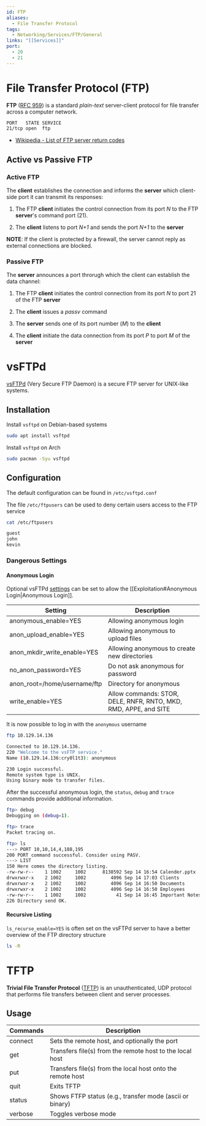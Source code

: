 ```yaml
---
id: FTP
aliases:
  - File Transfer Protocol
tags:
  - Networking/Services/FTP/General
links: "[[Services]]"
port:
  - 20
  - 21
---
```


<!-- File Transfer Protocol (FTP) {{{-->
# File Transfer Protocol (FTP)

**FTP** ([RFC 959](https://datatracker.ietf.org/doc/html/rfc959)) is a standard
*plain-text* server-client protocol for file transfer across a computer network.

```sh
PORT   STATE SERVICE
21/tcp open  ftp
```

- [Wikipedia - List of FTP server return codes](https://en.wikipedia.org/wiki/List_of_FTP_server_return_codes)

<!-- Active vs Passive FTP {{{-->
## Active vs Passive FTP

### Active FTP

The **client** establishes the connection and informs the **server** which
client-side port it can transmit its responses:

1. The FTP **client** initiates the control connection from its port
*N* to the FTP **server**'s command port (21).

2. The **client** listens to port *N+1* and sends the port *N+1* to the
**server**

**NOTE**: If the client is protected by a firewall, the server cannot reply as
external connections are blocked.

### Passive FTP

The **server** announces a port throrugh which the client can establish the data
channel:

1. The FTP **client** initiates the control connection from its port
*N* to port 21 of the FTP **server**

2. The **client** issues a *passv* command

3. The **server** sends one of its port number (*M*) to the **client**

4. The **client** initiate the data connection from its port *P* to port *M*
of the **server**
<!-- }}} -->
<!-- }}} -->

<!-- vsFTPd {{{-->
# vsFTPd

[vsFTPd](https://security.appspot.com/vsftpd.html) (Very Secure FTP Daemon) is a
secure FTP server for UNIX-like systems.

<!-- Installation {{{-->
## Installation

Install `vsftpd` on Debian-based systems

```sh
sudo apt install vsftpd
```

Install `vsftpd` on Arch

```sh
sudo pacman -Syu vsftpd
```
<!-- }}} -->

<!-- Configuration {{{-->
## Configuration

The default configuration can be found in `/etc/vsftpd.conf`

The file `/etc/ftpusers` can be used to deny certain users access to the FTP
service

```sh
cat /etc/ftpusers
```
```sh
guest
john
kevin
```

### Dangerous Settings

#### Anonymous Login

Optional vsFTPd [settings](http://vsftpd.beasts.org/vsftpd_conf.html) can be set
to allow the [[Exploitation#Anonymous Login|Anonymous Login]].

| Setting                      | Description                                                      |
| ---------------------------- | ---------------------------------------------------------------- |
| anonymous_enable=YES         | Allowing anonymous login                                         |
| anon_upload_enable=YES       | Allowing anonymous to upload files                               |
| anon_mkdir_write_enable=YES  | Allowing anonymous to create new directories                     |
| no_anon_password=YES         | Do not ask anonymous for password                                |
| anon_root=/home/username/ftp | Directory for anonymous                                          |
| write_enable=YES             | Allow commands: STOR, DELE, RNFR, RNTO, MKD, RMD, APPE, and SITE |

It is now possible to log in with the `anonymous` username

```sh
ftp 10.129.14.136
```

```sh
Connected to 10.129.14.136.
220 "Welcome to the vsFTP service."
Name (10.129.14.136:cry0l1t3): anonymous

230 Login successful.
Remote system type is UNIX.
Using binary mode to transfer files.
```

After the successful anonymous login, the `status`, `debug` and `trace` commands
provide additional information.

```sh
ftp> debug
Debugging on (debug=1).

ftp> trace
Packet tracing on.

ftp> ls
---> PORT 10,10,14,4,188,195
200 PORT command successful. Consider using PASV.
---> LIST
150 Here comes the directory listing.
-rw-rw-r--    1 1002     1002      8138592 Sep 14 16:54 Calender.pptx
drwxrwxr-x    2 1002     1002         4096 Sep 14 17:03 Clients
drwxrwxr-x    2 1002     1002         4096 Sep 14 16:50 Documents
drwxrwxr-x    2 1002     1002         4096 Sep 14 16:50 Employees
-rw-rw-r--    1 1002     1002           41 Sep 14 16:45 Important Notes.txt
226 Directory send OK.
```

#### Recursive Listing

`ls_recurse_enable=YES` is often set on the vsFTPd server to have a better
overview of the FTP directory structure

```sh
ls -R
```
<!-- }}} -->
<!-- }}} -->

<!-- TFTP {{{-->
# TFTP

**Trivial File Transfer Protocol** ([TFTP](https://en.wikipedia.org/wiki/Trivial_File_Transfer_Protocol))
is an unauthenticated, UDP protocol that performs file transfers between client
and server processes.

## Usage

| Commands | Description                                                |
| -------- | ---------------------------------------------------------- |
| connect  | Sets the remote host, and optionally the port              |
| get      | Transfers file(s) from the remote host to the local host   |
| put      | Transfers file(s) from the local host onto the remote host |
| quit     | Exits TFTP                                                 |
| status   | Shows FTFP status (e.g., transfer mode (ascii or binary)   |
| verbose  | Toggles verbose mode                                       |
<!-- }}} -->
